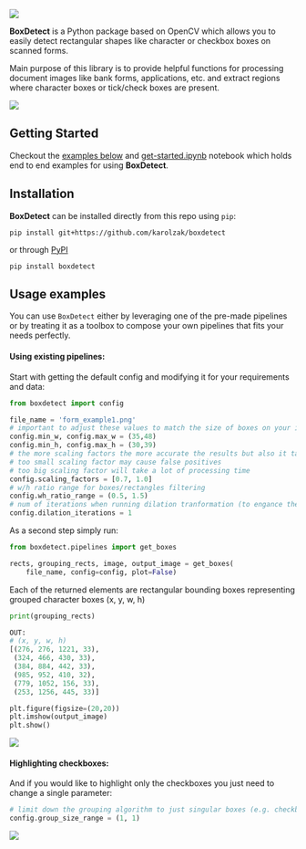 ![](https://github.com/karolzak/boxdetect/workflows/CI%build/badge.svg)

**BoxDetect** is a Python package based on OpenCV which allows you to easily detect rectangular shapes like character or checkbox boxes on scanned forms.

Main purpose of this library is to provide helpful functions for processing document images like bank forms, applications, etc. and extract regions where character boxes or tick/check boxes are present.

![](https://raw.githubusercontent.com/karolzak/boxdetect/master/images/example1.png)


## Getting Started

Checkout the [examples below](#Usage-examples) and 
[get-started.ipynb](https://github.com/karolzak/boxdetect/blob/master/notebooks/get-started.ipynb) notebook which holds end to end examples for using **BoxDetect**.

## Installation

**BoxDetect** can be installed directly from this repo using `pip`:

```
pip install git+https://github.com/karolzak/boxdetect
```

or through [PyPI](https://pypi.org/project/boxdetect/)

```
pip install boxdetect
```

## Usage examples

You can use `BoxDetect` either by leveraging one of the pre-made pipelines or by treating it as a toolbox to compose your own pipelines that fits your needs perfectly.

#### Using existing pipelines:

Start with getting the default config and modifying it for your requirements and data:
```python
from boxdetect import config

file_name = 'form_example1.png'
# important to adjust these values to match the size of boxes on your image
config.min_w, config.max_w = (35,48)
config.min_h, config.max_h = (30,39)
# the more scaling factors the more accurate the results but also it takes more time to processing
# too small scaling factor may cause false positives
# too big scaling factor will take a lot of processing time
config.scaling_factors = [0.7, 1.0]
# w/h ratio range for boxes/rectangles filtering
config.wh_ratio_range = (0.5, 1.5)
# num of iterations when running dilation tranformation (to engance the image)
config.dilation_iterations = 1
```

As a second step simply run:
```python
from boxdetect.pipelines import get_boxes

rects, grouping_rects, image, output_image = get_boxes(
    file_name, config=config, plot=False)
```

Each of the returned elements are rectangular bounding boxes representing grouped character boxes (x, y, w, h)
```python
print(grouping_rects)

OUT:
# (x, y, w, h)
[(276, 276, 1221, 33),
 (324, 466, 430, 33),
 (384, 884, 442, 33),
 (985, 952, 410, 32),
 (779, 1052, 156, 33),
 (253, 1256, 445, 33)]
```

```python
plt.figure(figsize=(20,20))
plt.imshow(output_image)
plt.show()
```

![](https://raw.githubusercontent.com/karolzak/boxdetect/master/images/example1.png)

#### Highlighting checkboxes:

And if you would like to highlight only the checkboxes you just need to change a single parameter:
```python
# limit down the grouping algorithm to just singular boxes (e.g. checkboxes)
config.group_size_range = (1, 1)
```

![](https://raw.githubusercontent.com/karolzak/boxdetect/master/images/checkbox-example.jpg)

